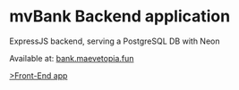 # mvBank Backend application

ExpressJS backend, serving a PostgreSQL DB with Neon

Available at: [bank.maevetopia.fun](https://bank.maevetopia.fun)

[>Front-End app](https://github.com/ytrav/m-bank)
